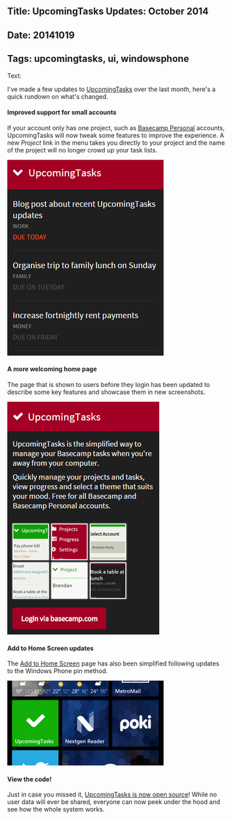 Title: UpcomingTasks Updates: October 2014
----
Date: 20141019
----
Tags: upcomingtasks, ui, windowsphone
----
Text: 

I've made a few updates to [UpcomingTasks](https://upcomingtasks.com/) over the last month, here's a quick rundown on what's changed.

#### Improved support for small accounts

If your account only has one project, such as [Basecamp Personal](https://basecamp.com/personal) accounts, UpcomingTasks will now tweak some features to improve the experience. A new *Project* link in the menu takes you directly to your project and the name of the project will no longer crowd up your task lists.

![Task List](/assets/images/upcomingtasks-oct2014-list.png)

#### A more welcoming home page

The page that is shown to users before they login has been updated to describe some key features and showcase them in new screenshots.

![Welcome Page](/assets/images/upcomingtasks-oct2014-welcome.png)

#### Add to Home Screen updates

The [Add to Home Screen](https://upcomingtasks.com/pages/addtohome.php) page has also been simplified following updates to the Windows Phone pin method.

![My Home Screen](/assets/images/upcomingtasks-oct2014-wphome.png)

#### View the code!

Just in case you missed it, [UpcomingTasks is now open source](https://github.com/upcomingtasks/website)! While no user data will ever be shared, everyone can now peek under the hood and see how the whole system works.